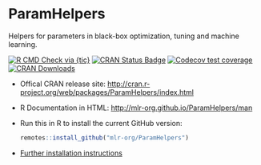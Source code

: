 # ParamHelpers

Helpers for parameters in black-box optimization, tuning and machine learning.

<!-- badges: start -->

[![R CMD Check via {tic}](https://github.com/mlr-org/ParamHelpers/workflows/R%20CMD%20Check%20via%20{tic}/badge.svg?branch=master)](https://github.com/mlr-org/ParamHelpers/actions)
[![CRAN Status Badge](http://www.r-pkg.org/badges/version/ParamHelpers)](http://cran.r-project.org/web/packages/ParamHelpers)
[![Codecov test coverage](https://codecov.io/gh/mlr-org/ParamHelpers/branch/master/graph/badge.svg)](https://codecov.io/gh/mlr-org/ParamHelpers?branch=master)
[![CRAN Downloads](http://cranlogs.r-pkg.org/badges/ParamHelpers)](http://cran.rstudio.com/web/packages/ParamHelpers/index.html)

<!-- badges: end -->

- Offical CRAN release site:
  http://cran.r-project.org/web/packages/ParamHelpers/index.html

- R Documentation in HTML:
  http://mlr-org.github.io/ParamHelpers/man

- Run this in R to install the current GitHub version:

  ```r
  remotes::install_github("mlr-org/ParamHelpers")
  ```

- [Further installation instructions](https://github.com/tudo-r/PackagesInfo/wiki/Installation-Information)
